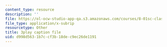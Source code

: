 ```yaml
---
content_type: resource
description: ''
file: https://ol-ocw-studio-app-qa.s3.amazonaws.com/courses/8-01sc-classical-mechanics-fall-2016/d998d5631b7ccf3b18dec9ec26de1191_-M8swpL-Ij8.srt
file_type: application/x-subrip
resourcetype: Other
title: 3play caption file
uid: d998d563-1b7c-cf3b-18de-c9ec26de1191
---
```

